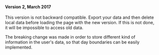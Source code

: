#### Version 2, March 2017

This version is not backward compatible. Export your data and then
delete local data before loading the page with the new version. If
this is not done, it will be impossible to access old data.

The breaking change was made in order to store different kind of
information in the user's data, so that day boundaries can be easily
implemented.
